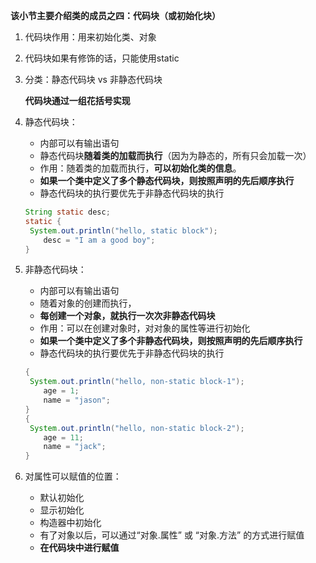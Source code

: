**该小节主要介绍类的成员之四：代码块（或初始化块）**

1. 代码块作用：用来初始化类、对象

2. 代码块如果有修饰的话，只能使用static

3. 分类：静态代码块 vs 非静态代码块

   **代码块通过一组花括号实现**

4. 静态代码块：

   - 内部可以有输出语句
   - 静态代码块**随着类的加载而执行**（因为为静态的，所有只会加载一次）
   - 作用：随着类的加载而执行，**可以初始化类的信息**。
   - **如果一个类中定义了多个静态代码块，则按照声明的先后顺序执行**
   - 静态代码块的执行要优先于非静态代码块的执行

   ```java
   String static desc;
   static {
   	System.out.println("hello, static block");
       desc = "I am a good boy";
   }
   ```

   

5. 非静态代码块：

   - 内部可以有输出语句
   - 随着对象的创建而执行，
   - **每创建一个对象，就执行一次次非静态代码块**
   - 作用：可以在创建对象时，对对象的属性等进行初始化
   - **如果一个类中定义了多个非静态代码块，则按照声明的先后顺序执行**
   - 静态代码块的执行要优先于非静态代码块的执行

   ```java
   {
   	System.out.println("hello, non-static block-1");
       age = 1;
       name = "jason";
   }
   {
   	System.out.println("hello, non-static block-2");
       age = 11;
       name = "jack";
   }
   ```

6. 对属性可以赋值的位置：
   - 默认初始化
   - 显示初始化
   - 构造器中初始化
   - 有了对象以后，可以通过“对象.属性” 或 “对象.方法” 的方式进行赋值
   - **在代码块中进行赋值**